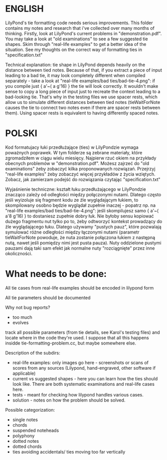 
ENGLISH
=======

LilyPond's tie formatting code needs serious improvements.  This folder
contains my notes and research that i've collected over many months of thinking.
Firstly, look at LilyPond's current problems in "demonstration.pdf".
You may take a look at "old examinations" to see a few suggested tie shapes.
Skim through "real-life examples" to get a better idea of the situation.
See my thoughts on the correct way of formatting ties in "specification.txt"

Technical explanation: tie shape in LilyPond depends heavily on the distance
between tied notes.  Because of that, if you extract a piece of input leading to
a bad tie, it may look completely different when compiled separately - take a
look at "real-life examples/bad ties/bad-tie-4.png": if you compile just
{ a'~( a g'16) } the tie will look correctly.
It wouldn't make sense to copy a long piece of input just to recreate the
context leading to a bad-looking tie.  That's why in the testing files we use
spacer rests, which allow us to simulate different distances between tied notes
(tieWaitForNote causes the tie to connect two notes even if there are spacer
rests between them).  Using spacer rests is equivalent to having differently
spaced notes.


POLSKI
======

Kod formatujacy łuki przedłużające (ties) w LilyPondzie wymaga poważnych poprawek.
W tym folderze są zebrane materiały, które zgromadziłem w ciągu wielu miesięcy.
Najpierw rzuć okiem na przykłady obecnych problemów w "demonstration.pdf".
Możesz zajrzeć do "old examinations" żeby zobaczyć kilka proponowanych rozwiązań.
Przejrzyj "real-life examples" żeby zobaczyć więcej przykładów z życia wziętych.
Zobacz, jak zamierzam podejść do rozwiązania czytając "specification.txt"

Wyjaśnienie techniczne: kształt łuku przedłużającego w LilyPondzie znacząco
zależy od odległości między połączonymi nutami.  Dlatego często jeśli wyizoluje
się fragment kodu ze źle wyglądającym łukiem, to skompilowany osobno będzie
wyglądał zupełnie inaczej - popatrz np. na "real-life examples/bad ties/bad-tie-4.png":
jeśli skompilujesz samo { a'~( a'8 g'16) } to dostaniesz zupełnie dobry łuk.
Nie byłoby sensu kopiować dużego fragmentu nut tylko po to, żeby odtworzyć
kontekst prowadzący do źle wyglądającego łuku.  Dlatego używamy "pustych pauz",
które pozwalają symulować różne odległości między łączonymi nutami (parametr
tieWaitForNote powoduje, że nuta zostanie połączona łukiem z następną nutą,
nawet jeśli pomiędzy nimi jest pusta pauza).  Nuty oddzielone pustymi pauzami
dają taki sam efekt jak normalne nuty "rozciągnięte" przez inne okoliczności.


What needs to be done:
======================

All tie cases from real-life examples should be encoded in lilypond form

All tie parameters should be documented


Why not bug reports?
- too much
- evolves

track all possible parameters (from tie details, see Karol's testing files) and locate where in the code they're used.  I suppose that all this happens insidde tie-formatting-problem.cc, but maybe somewhere else.


Description of the subdirs:
- real-life examples: only images go here - screenshots or scans of scores from any sources (Lilypond, hand-engraved, other software if applicable)
- current vs suggested shapes - here you can learn how the ties should look like.  There are both systematic examinations and real-life cases here.
- tests - meant for checking how lilypond handles various cases.
- solution - notes on how the problem should be solved.

Possible categorization:
- single notes
- chords
- suspended noteheads
- polyphony
- dotted notes
- dotted chords
- ties avoiding accidentals/ ties moving too far vertically
